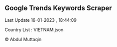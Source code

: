 

## Google Trends Keywords Scraper 
 
Last Update 16-01-2023 , 18:44:09

Country List :
VIETNAM.json



© Abdul Muttaqin 
